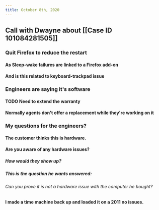 ```yaml
---
title: October 8th, 2020
---
```


## Call with Dwayne about [[Case ID 101084281505]]
### Quit Firefox to reduce the restart
#### As Sleep-wake failures are linked to a Firefox add-on

#### And is this related to keyboard-trackpad issue

### Engineers are saying it's software
#### TODO Need to extend the warranty

#### Normally agents don't offer a replacement while they're working on it

### My questions for the engineers?
#### The customer thinks this is hardware.

#### Are you aware of any hardware issues?
##### How would they show up?

##### This is the question he wants answered:
###### Can you prove it is not a hardware issue with the computer he bought?

#### I made a time machine back up and loaded it on a 2011 no issues.
##### 
